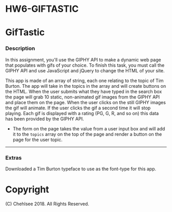 # HW6-GIFTASTIC
# GifTastic

### Description

In this assignment, you'll use the GIPHY API to make a dynamic web page that populates with gifs of your choice. To finish this task, you must call the GIPHY API and use JavaScript and jQuery to change the HTML of your site.

This app is made of an array of string, each one relating to the topic of Tim Burton. The app will take in the topics in the array and will create buttons on the HTML. When the user submits what they have typed in the search box the page will grab 10 static, non-animated gif images from the GIPHY API and place them on the page. When the user clicks on the still GIPHY images the gif will animate. If the user clicks the gif a second time it will stop playing. Each gif is displayed with a rating (PG, G, R, and so on) this data has been provided by the GIPHY API. 

* The form on the page takes the value from a user input box and will add it to the `topics` array on the top of the page and render a button on the page for the user topic.


- - -

### Extras

Downloaded a Tim Burton typeface to use as the font-type for this app.


# Copyright
 (C) Chehlsee 2018. All Rights Reserved.
